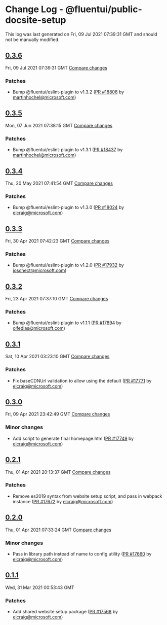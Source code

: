 # Change Log - @fluentui/public-docsite-setup

This log was last generated on Fri, 09 Jul 2021 07:39:31 GMT and should not be manually modified.

<!-- Start content -->

## [0.3.6](https://github.com/microsoft/fluentui/tree/@fluentui/public-docsite-setup_v0.3.6)

Fri, 09 Jul 2021 07:39:31 GMT 
[Compare changes](https://github.com/microsoft/fluentui/compare/@fluentui/public-docsite-setup_v0.3.5..@fluentui/public-docsite-setup_v0.3.6)

### Patches

- Bump @fluentui/eslint-plugin to v1.3.2 ([PR #18808](https://github.com/microsoft/fluentui/pull/18808) by martinhochel@microsoft.com)

## [0.3.5](https://github.com/microsoft/fluentui/tree/@fluentui/public-docsite-setup_v0.3.5)

Mon, 07 Jun 2021 07:38:15 GMT 
[Compare changes](https://github.com/microsoft/fluentui/compare/@fluentui/public-docsite-setup_v0.3.4..@fluentui/public-docsite-setup_v0.3.5)

### Patches

- Bump @fluentui/eslint-plugin to v1.3.1 ([PR #18437](https://github.com/microsoft/fluentui/pull/18437) by martinhochel@microsoft.com)

## [0.3.4](https://github.com/microsoft/fluentui/tree/@fluentui/public-docsite-setup_v0.3.4)

Thu, 20 May 2021 07:41:54 GMT 
[Compare changes](https://github.com/microsoft/fluentui/compare/@fluentui/public-docsite-setup_v0.3.3..@fluentui/public-docsite-setup_v0.3.4)

### Patches

- Bump @fluentui/eslint-plugin to v1.3.0 ([PR #18024](https://github.com/microsoft/fluentui/pull/18024) by elcraig@microsoft.com)

## [0.3.3](https://github.com/microsoft/fluentui/tree/@fluentui/public-docsite-setup_v0.3.3)

Fri, 30 Apr 2021 07:42:23 GMT 
[Compare changes](https://github.com/microsoft/fluentui/compare/@fluentui/public-docsite-setup_v0.3.2..@fluentui/public-docsite-setup_v0.3.3)

### Patches

- Bump @fluentui/eslint-plugin to v1.2.0 ([PR #17932](https://github.com/microsoft/fluentui/pull/17932) by joschect@microsoft.com)

## [0.3.2](https://github.com/microsoft/fluentui/tree/@fluentui/public-docsite-setup_v0.3.2)

Fri, 23 Apr 2021 07:37:10 GMT 
[Compare changes](https://github.com/microsoft/fluentui/compare/@fluentui/public-docsite-setup_v0.3.1..@fluentui/public-docsite-setup_v0.3.2)

### Patches

- Bump @fluentui/eslint-plugin to v1.1.1 ([PR #17894](https://github.com/microsoft/fluentui/pull/17894) by olfedias@microsoft.com)

## [0.3.1](https://github.com/microsoft/fluentui/tree/@fluentui/public-docsite-setup_v0.3.1)

Sat, 10 Apr 2021 03:23:10 GMT 
[Compare changes](https://github.com/microsoft/fluentui/compare/@fluentui/public-docsite-setup_v0.3.0..@fluentui/public-docsite-setup_v0.3.1)

### Patches

- Fix baseCDNUrl validation to allow using the default ([PR #17771](https://github.com/microsoft/fluentui/pull/17771) by elcraig@microsoft.com)

## [0.3.0](https://github.com/microsoft/fluentui/tree/@fluentui/public-docsite-setup_v0.3.0)

Fri, 09 Apr 2021 23:42:49 GMT 
[Compare changes](https://github.com/microsoft/fluentui/compare/@fluentui/public-docsite-setup_v0.2.1..@fluentui/public-docsite-setup_v0.3.0)

### Minor changes

- Add script to generate final homepage.htm ([PR #17749](https://github.com/microsoft/fluentui/pull/17749) by elcraig@microsoft.com)

## [0.2.1](https://github.com/microsoft/fluentui/tree/@fluentui/public-docsite-setup_v0.2.1)

Thu, 01 Apr 2021 20:13:37 GMT 
[Compare changes](https://github.com/microsoft/fluentui/compare/@fluentui/public-docsite-setup_v0.2.0..@fluentui/public-docsite-setup_v0.2.1)

### Patches

- Remove es2019 syntax from website setup script, and pass in webpack instance ([PR #17672](https://github.com/microsoft/fluentui/pull/17672) by elcraig@microsoft.com)

## [0.2.0](https://github.com/microsoft/fluentui/tree/@fluentui/public-docsite-setup_v0.2.0)

Thu, 01 Apr 2021 07:33:24 GMT 
[Compare changes](https://github.com/microsoft/fluentui/compare/@fluentui/public-docsite-setup_v0.1.1..@fluentui/public-docsite-setup_v0.2.0)

### Minor changes

- Pass in library path instead of name to config utility ([PR #17660](https://github.com/microsoft/fluentui/pull/17660) by elcraig@microsoft.com)

## [0.1.1](https://github.com/microsoft/fluentui/tree/@fluentui/public-docsite-setup_v0.1.1)

Wed, 31 Mar 2021 00:53:43 GMT

### Patches

- Add shared website setup package ([PR #17568](https://github.com/microsoft/fluentui/pull/17568) by elcraig@microsoft.com)
